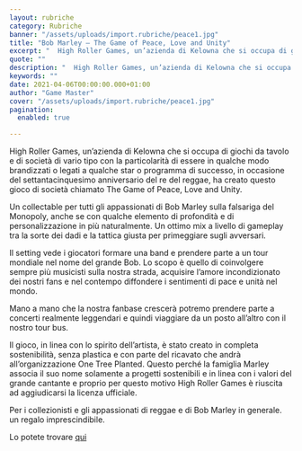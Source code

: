 ```yaml
---
layout: rubriche
category: Rubriche
banner: "/assets/uploads/import.rubriche/peace1.jpg"
title: "Bob Marley – The Game of Peace, Love and Unity"
excerpt: "  High Roller Games, un’azienda di Kelowna che si occupa di giochi da tavolo e di società di vario tipo con la particolarità di essere in qualche modo brandizzati o legati a qualche star o programma di successo, in occasione del settantacinquesimo anniversario del re del reggae, ha creato questo gioco di società chiamato The [&hellip"
quote: ""
description: "  High Roller Games, un’azienda di Kelowna che si occupa di giochi da tavolo e di società di vario tipo con la particolarità di essere in qualche modo brandizzati o legati a qualche star o programma di successo, in occasione del settantacinquesimo anniversario del re del reggae, ha creato questo gioco di società chiamato The [&hellip"
keywords: ""
date: 2021-04-06T00:00:00.000+01:00
author: "Game Master"
cover: "/assets/uploads/import.rubriche/peace1.jpg"
pagination:
  enabled: true

---
```


High Roller Games, un’azienda di Kelowna che si occupa di giochi da tavolo e di società di vario tipo con la particolarità di essere in qualche modo brandizzati o legati a qualche star o programma di successo, in occasione del settantacinquesimo anniversario del re del reggae, ha creato questo gioco di società chiamato The Game of Peace, Love and Unity.

Un collectable per tutti gli appassionati di Bob Marley sulla falsariga del Monopoly, anche se con qualche elemento di profondità e di personalizzazione in più naturalmente. Un ottimo mix a livello di gameplay tra la sorte dei dadi e la tattica giusta per primeggiare sugli avversari.

Il setting vede i giocatori formare una band e prendere parte a un tour mondiale nel nome del grande Bob. Lo scopo è quello di coinvolgere sempre più musicisti sulla nostra strada, acquisire l’amore incondizionato dei nostri fans e nel contempo diffondere i sentimenti di pace e unità nel mondo.

Mano a mano che la nostra fanbase crescerà potremo prendere parte a concerti realmente leggendari e quindi viaggiare da un posto all’altro con il nostro tour bus.

Il gioco, in linea con lo spirito dell’artista, è stato creato in completa sostenibilità, senza plastica e con parte del ricavato che andrà all’organizzazione One Tree Planted. Questo perché la famiglia Marley associa il suo nome solamente a progetti sostenibili e in linea con i valori del grande cantante e proprio per questo motivo High Roller Games è riuscita ad aggiudicarsi la licenza ufficiale.

Per i collezionisti e gli appassionati di reggae e di Bob Marley in generale. un regalo imprescindibile.

Lo potete trovare [qui](https://www.highrollergames.com/products/bob-marley-the-game-of-peace-love-unity)